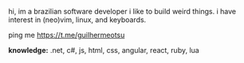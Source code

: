 hi, im a brazilian software developer i like to build weird things. i have interest in (neo)vim, linux, and keyboards.

ping me https://t.me/guilhermeotsu


**knowledge:** .net, c#, js, html, css, angular, react, ruby, lua
